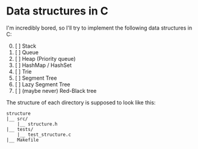 # Data structures in C

I'm incredibly bored, so I'll try to implement the following data structures in C:

0. [ ] Stack
1. [ ] Queue
2. [ ] Heap (Priority queue)
3. [ ] HashMap / HashSet
4. [ ] Trie
5. [ ] Segment Tree
6. [ ] Lazy Segment Tree
7. [ ] (maybe never) Red-Black tree

The structure of each directory is supposed to look like this:
```
structure 
|__ src/
    |__ structure.h
|__ tests/
    |__ test_structure.c
|__ Makefile
```
```
```
